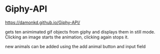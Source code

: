 # Giphy-API
https://damonkd.github.io/Giphy-API/

gets ten animimated gif objects from giphy and displays them in still mode. Clicking an image starts the animation, clicking again stops it.

new animals can be added using the add animal button and input field
